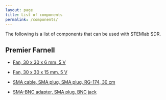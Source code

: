 ```yaml
---
layout: page
title: List of components
permalink: /components/
---
```

The following is a list of components that can be used with STEMlab SDR.

Premier Farnell
-----

 - [Fan, 30 x 30 x 6 mm, 5 V](http://uk.farnell.com/jsp/search/productdetail.jsp?id=1924848)

 - [Fan, 30 x 30 x 15 mm, 5 V](http://uk.farnell.com/jsp/search/productdetail.jsp?id=1924852)

 - [SMA cable, SMA plug, SMA plug, RG-174, 30 cm](http://uk.farnell.com/jsp/search/productdetail.jsp?id=2144511)

 - [SMA-BNC adapter, SMA plug, BNC jack](http://uk.farnell.com/jsp/search/productdetail.jsp?id=1169564)
